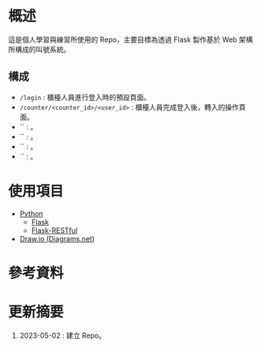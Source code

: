 # 概述
這是個人學習與練習所使用的 Repo，主要目標為透過 Flask 製作基於 Web 架構所構成的叫號系統。

## 構成
- `/login` : 櫃檯人員進行登入時的預設頁面。
- `/counter/<counter_id>/<user_id>` : 櫃檯人員完成登入後，轉入的操作頁面。
- `` : 。
- `` : 。
- `` : 。
- `` : 。

# 使用項目
- [Python](https://www.python.org/)
    - [Flask](https://flask.palletsprojects.com/en/2.3.x/)
    - [Flask-RESTful](https://flask-restful.readthedocs.io/en/latest/)
- [Draw.io (Diagrams.net)](https://app.diagrams.net/)

# 參考資料

# 更新摘要
1. 2023-05-02 : 建立 Repo。